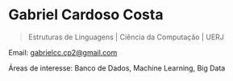 # Gabriel Cardoso Costa

>Estruturas de Linguagens | Ciência da Computação | UERJ

Email: <gabrielcc.cp2@gmail.com>

Áreas de interesse: Banco de Dados, Machine Learning, Big Data
